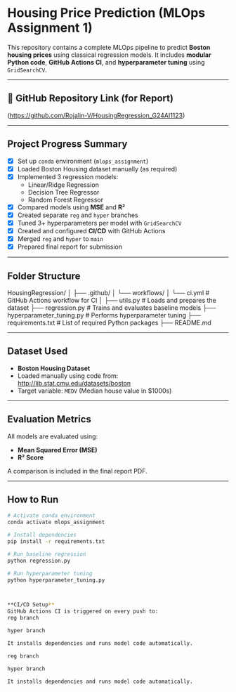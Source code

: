 # Housing Price Prediction (MLOps Assignment 1)

This repository contains a complete MLOps pipeline to predict **Boston housing prices** using classical regression models. It includes **modular Python code**, **GitHub Actions CI**, and **hyperparameter tuning** using `GridSearchCV`.

---

## 🔗 GitHub Repository Link (for Report)
(https://github.com/Rojalin-V/HousingRegression_G24AI1123)

---

## Project Progress Summary

- [x] Set up `conda` environment (`mlops_assignment`)
- [x] Loaded Boston Housing dataset manually (as required)
- [x] Implemented 3 regression models:
  - Linear/Ridge Regression
  - Decision Tree Regressor
  - Random Forest Regressor
- [x] Compared models using **MSE** and **R²**
- [x] Created separate `reg` and `hyper` branches
- [x] Tuned 3+ hyperparameters per model with `GridSearchCV`
- [x] Created and configured **CI/CD** with GitHub Actions
- [x] Merged `reg` and `hyper` to `main`
- [x] Prepared final report for submission

---

## Folder Structure

HousingRegression/
│
├── .github/
│ └── workflows/
│ └── ci.yml # GitHub Actions workflow for CI
│
├── utils.py # Loads and prepares the dataset
├── regression.py # Trains and evaluates baseline models
├── hyperparameter_tuning.py # Performs hyperparameter tuning
├── requirements.txt # List of required Python packages
├── README.md 


---

## Dataset Used

- **Boston Housing Dataset**  
- Loaded manually using code from:
  http://lib.stat.cmu.edu/datasets/boston  
- Target variable: `MEDV` (Median house value in $1000s)

---

## Evaluation Metrics

All models are evaluated using:

- **Mean Squared Error (MSE)**
- **R² Score**

A comparison is included in the final report PDF.

---

## How to Run

```bash
# Activate conda environment
conda activate mlops_assignment

# Install dependencies
pip install -r requirements.txt

# Run baseline regression
python regression.py

# Run hyperparameter tuning
python hyperparameter_tuning.py



**CI/CD Setup**
GitHub Actions CI is triggered on every push to:
reg branch

hyper branch

It installs dependencies and runs model code automatically.

reg branch

hyper branch

It installs dependencies and runs model code automatically.
